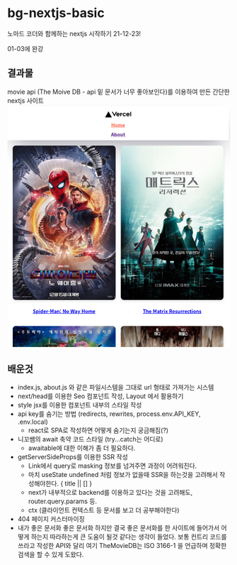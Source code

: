 # bg-nextjs-basic

노마드 코더와 함께하는 nextjs 시작하기 21-12-23!

01-03에 완강

## 결과물

movie api (The Moive DB - api 밑 문서가 너무 좋아보인다)를 이용하여 만든 간단한 nextjs 사이트
![result](results.png)

## 배운것
- index.js, about.js 와 같은 파일시스템을 그대로 url 형태로 가져가는 시스템
- next/head를 이용한 Seo 컴포넌트 작성, Layout 에서 활용하기
- style jsx를 이용한 컴포넌트 내부의 스타일 작성
- api key를 숨기는 방법 (redirects, rewrites, process.env.API_KEY, .env.local)
  - react로 SPA로 작성하면 어떻게 숨기는지 궁금해짐(?)
- 니꼬쌤의 await 축약 코드 스타일 (try...catch는 어디로)
  - awaitable에 대한 이해가 좀 더 필요하다.
- getServerSideProps를 이용한 SSR 작성
  - Link에서 query로 masking 정보를 넘겨주면 과정이 어려워진다.
  - 마치 useState undefined 처럼 정보가 없을때 SSR을 하는것을 고려해서 작성해야한다. { title || [] }
  - next가 내부적으로 backend를 이용하고 있다는 것을 고려해도, router.query.params 등.
  - ctx (클라이언트 컨텍스트 등 문서를 보고 더 공부해야한다)
- 404 페이지 커스터마이징
- 내가 좋은 문서화 좋은 문서화 하지만 결국 좋은 문서화를 한 사이트에 들어가서 어떻게 하는지 따라하는게 큰 도움이 될것 같다는 생각이 들었다. 보통 컨트리 코드를 쓰라고 작성한 API와 달리 여기 TheMovieDB는 ISO 3166-1 을 언급하며 정확한 검색을 할 수 있게 도왔다.
